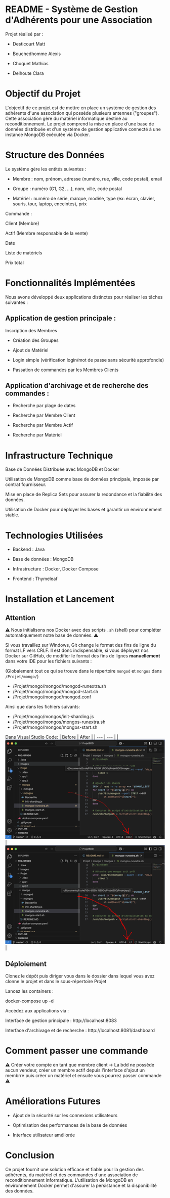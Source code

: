 # README - Système de Gestion d'Adhérents pour une Association

Projet réalisé par :

- Desticourt Matt

- Bouchedhomme Alexis

- Choquet Mathias

- Delhoute Clara

# Objectif du Projet

L'objectif de ce projet est de mettre en place un système de gestion des adhérents d'une association qui possède plusieurs antennes ("groupes"). Cette association gère du matériel informatique destiné au reconditionnement. Le projet comprend la mise en place d'une base de données distribuée et d'un système de gestion applicative connecté à une instance MongoDB exécutée via Docker.

# Structure des Données

Le système gère les entités suivantes :

- Membre : nom, prénom, adresse (numéro, rue, ville, code postal), email

- Groupe : numéro (G1, G2, ...), nom, ville, code postal

- Matériel : numéro de série, marque, modèle, type (ex: écran, clavier, souris, tour, laptop, enceintes), prix

Commande :

Client (Membre)

Actif (Membre responsable de la vente)

Date

Liste de matériels

Prix total

# Fonctionnalités Implémentées

Nous avons développé deux applications distinctes pour réaliser les tâches suivantes :

## Application de gestion principale :

Inscription des Membres

- Création des Groupes

- Ajout de Matériel

- Login simple (vérification login/mot de passe sans sécurité approfondie)

- Passation de commandes par les Membres Clients

## Application d'archivage et de recherche des commandes :

- Recherche par plage de dates

- Recherche par Membre Client

- Recherche par Membre Actif

- Recherche par Matériel

# Infrastructure Technique

Base de Données Distribuée avec MongoDB et Docker

Utilisation de MongoDB comme base de données principale, imposée par contrat fournisseur.

Mise en place de Replica Sets pour assurer la redondance et la fiabilité des données.

Utilisation de Docker pour déployer les bases et garantir un environnement stable.

# Technologies Utilisées

- Backend : Java

- Base de données : MongoDB

- Infrastructure : Docker, Docker Compose

- Frontend : Thymeleaf

# Installation et Lancement

## Attention

⚠️ Nous initialisons nos Docker avec des scripts `.sh` (shell) pour compléter automatiquement notre base de données. ⚠️

Si vous travaillez sur Windows, Git change le format des fins de ligne du format LF vers CRLF. Il est donc indispensable, si vous déployez nos Docker sur GitHub, de modifier le format des fins de lignes **manuellement** dans votre IDE pour les fichiers suivants :

(Globalement tout ce qui se trouve dans le répertoire `mongod` et `mongos` dans `/Projet/mongo/`)

- /Projet/mongo/mongod/mongod-runextra.sh
- /Projet/mongo/mongod/mongod-start.sh
- /Projet/mongo/mongod/mongod.conf

Ainsi que dans les fichiers suivants:

- /Projet/mongo/mongos/init-sharding.js
- /Projet/mongo/mongos/mongos-runextra.sh
- /Projet/mongo/mongos/mongos-start.sh

Dans Visual Studio Code:
| Before | After |
| --- | --- |
| ![before](images/before.png)  | ![after](images/after.png) |

## Déploiement

Clonez le dépôt puis diriger vous dans le dossier dans lequel vous avez clonne le projet et dans le sous-répertoire Projet

Lancez les containers :

docker-compose up -d

Accédez aux applications via :

Interface de gestion principale : http://localhost:8083

Interface d'archivage et de recherche : http://localhost:8081/dashboard

# Comment passer une commande 

⚠️ Créer votre compte en tant que membre client -> La bdd ne possède aucun vendeur, créer un membre actif depuis l'interface d'ajout un membrre puis créer un matériel et ensuite vous pourrez passer commande ⚠️

# Améliorations Futures

- Ajout de la sécurité sur les connexions utilisateurs

- Optimisation des performances de la base de données

- Interface utilisateur améliorée

# Conclusion

Ce projet fournit une solution efficace et fiable pour la gestion des adhérents, du matériel et des commandes d'une association de reconditionnement informatique. L'utilisation de MongoDB en environnement Docker permet d'assurer la persistance et la disponibilité des données.
